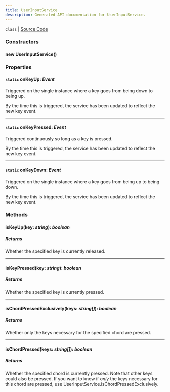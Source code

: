 ```yaml
---
title: UserInputService
description: Generated API documentation for UserInputService.
---
```


`Class` | [Source Code](https://github.com/mrCamelCode/jtjs/blob/ddfaeb1a2c9bf793372bb41076f65f452b124091/libs/browser/lib/services/user-input.service.ts#L7)

### Constructors

#### new UserInputService()

### Properties

#### `static` onKeyUp: _Event<UserInputKeyEventHandler>_

Triggered on the single instance where a key goes from being down to being
up.

By the time this is triggered, the service has been updated to reflect
the new key event.

---

#### `static` onKeyPressed: _Event<UserInputKeyEventHandler>_

Triggered continuously so long as a key is pressed.

By the time this is triggered, the service has been updated to reflect
the new key event.

---

#### `static` onKeyDown: _Event<UserInputKeyEventHandler>_

Triggered on the single instance where a key goes from being up to
being down.

By the time this is triggered, the service has been updated to reflect
the new key event.

### Methods

#### isKeyUp(key: _string_): _boolean_

##### Returns
Whether the specified key is currently released.

---

#### isKeyPressed(key: _string_): _boolean_

##### Returns
Whether the specified key is currently pressed.

---

#### isChordPressedExclusively(keys: _string[]_): _boolean_

##### Returns
Whether only the keys necessary for the specified chord are pressed.

---

#### isChordPressed(keys: _string[]_): _boolean_

##### Returns
Whether the specified chord is currently pressed. Note that other
keys could also be pressed. If you want to know if _only_ the keys necessary
for this chord are pressed, use UserInputService.isChordPressedExclusively.
